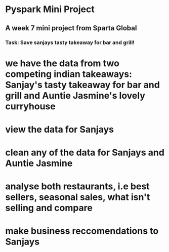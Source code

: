 # Pyspark Mini Project
## A week 7 mini project from Sparta Global


### Task: Save sanjays tasty takeaway for bar and grill!
# we have the data from two competing indian takeaways: Sanjay's tasty takeaway for bar and grill and Auntie Jasmine's lovely curryhouse


# view the data for Sanjays
# clean any of the data for Sanjays and Auntie Jasmine
# analyse both restaurants, i.e best sellers, seasonal sales, what isn't selling and compare
# make business reccomendations to Sanjays